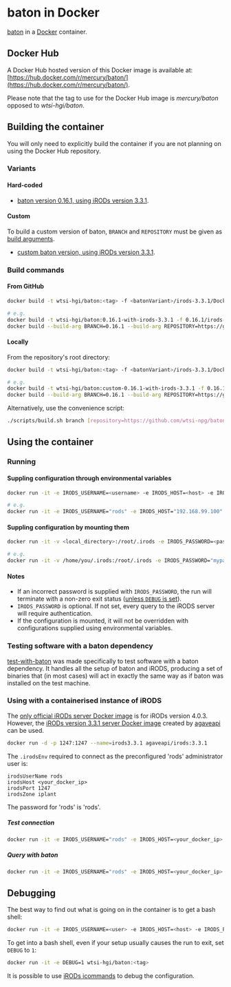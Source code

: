 # baton in Docker
[baton](https://github.com/wtsi-npg/baton) in a [Docker](https://www.docker.com/) container.


## Docker Hub
A Docker Hub hosted version of this Docker image is available at: [https://hub.docker.com/r/mercury/baton/](https://hub.docker.com/r/mercury/baton/).

Please note that the tag to use for the Docker Hub image is *mercury/baton* opposed to *wtsi-hgi/baton*.


## Building the container
You will only need to explicitly build the container if you are not planning on using the Docker Hub repository.

### Variants
#### Hard-coded
- [baton version 0.16.1, using iRODs version 3.3.1](https://github.com/wtsi-hgi/docker-baton/tree/master/0.16.1/irods-3.3.1).

#### Custom
To build a custom version of baton, ``BRANCH`` and ``REPOSITORY`` must be given as [build arguments](https://docs.docker.com/engine/reference/commandline/build/#set-build-time-variables-build-arg).
- [custom baton version, using iRODs version 3.3.1](https://github.com/wtsi-hgi/docker-baton/tree/master/custom/irods-3.3.1).

### Build commands
#### From GitHub
```bash
docker build -t wtsi-hgi/baton:<tag> -f <batonVariant>/irods-3.3.1/Dockerfile github.com/wtsi-hgi/docker-baton.git

# e.g.
docker build -t wtsi-hgi/baton:0.16.1-with-irods-3.3.1 -f 0.16.1/irods-3.3.1/Dockerfile github.com/wtsi-hgi/docker-baton.git
docker build --build-arg BRANCH=0.16.1 --build-arg REPOSITORY=https://github.com/wtsi-npg/baton.git -t wtsi-hgi/baton:custom-0.16.1-with-irods-3.3.1 -f custom/irods-3.3.1/Dockerfile github.com/wtsi-hgi/docker-baton.git
```

#### Locally
From the repository's root directory:
```bash
docker build -t wtsi-hgi/baton:<tag> -f <batonVariant>/irods-3.3.1/Dockerfile .

# e.g.
docker build -t wtsi-hgi/baton:custom-0.16.1-with-irods-3.3.1 -f 0.16.1/irods-3.3.1/Dockerfile .
docker build --build-arg BRANCH=0.16.1 --build-arg REPOSITORY=https://github.com/wtsi-npg/baton.git -t wtsi-hgi/baton:custom-0.16.1-with-irods-3.3.1 -f custom/irods-3.3.1/Dockerfile .
```

Alternatively, use the convenience script:
```bash
./scripts/build.sh branch [repository=https://github.com/wtsi-npg/baton]
```


## Using the container
### Running
#### Suppling configuration through environmental variables
```bash
docker run -it -e IRODS_USERNAME=<username> -e IRODS_HOST=<host> -e IRODS_PORT=<port> -e IRODS_ZONE=<zone> -e IRODS_PASSWORD=<password> wtsi-hgi/baton:<tag> <baton_command>

# e.g.
docker run -it -e IRODS_USERNAME="rods" -e IRODS_HOST="192.168.99.100" -e IRODS_PORT=1247 -e IRODS_ZONE="iplant" -e IRODS_PASSWORD="rods" wtsi-hgi/baton:0.16.1-with-irods-3.3.1 baton
```

#### Suppling configuration by mounting them
```bash
docker run -it -v <local_directory>:/root/.irods -e IRODS_PASSWORD=<password> wtsi-hgi/baton:<tag> <baton_command>

# e.g.
docker run -it -v /home/you/.irods:/root/.irods -e IRODS_PASSWORD="mypassword" wtsi-hgi/baton:0.16.1-with-irods-3.3.1 baton
```

#### Notes
- If an incorrect password is supplied with `IRODS_PASSWORD`, the run will terminate with a non-zero exit status ([unless `DEBUG` is set](#debugging)).
- `IRODS_PASSWORD` is optional. If not set, every query to the iRODS server will require authentication.
- If the configuration is mounted, it will not be overridden with configurations supplied using environmental variables.


### Testing software with a baton dependency
[test-with-baton](https://github.com/wtsi-hgi/test-with-baton) was made specifically to test software with a baton dependency. It handles all the setup of
baton and iRODS, producing a set of binaries that (in most cases) will act in exactly the same way as if baton was installed on the test machine.


### Using with a containerised instance of iRODS
The [only official iRODs server Docker image](https://hub.docker.com/r/irods/icat/) is for iRODs version 4.0.3. However, the [iRODs version 3.3.1 server Docker image](https://hub.docker.com/r/agaveapi/irods/) created by [agaveapi](https://hub.docker.com/u/agaveapi/) can be used.
```bash
docker run -d -p 1247:1247 --name=irods3.3.1 agaveapi/irods:3.3.1
```
The `.irodsEnv` required to connect as the preconfigured 'rods' administrator user is:
```
irodsUserName rods
irodsHost <your_docker_ip>
irodsPort 1247
irodsZone iplant
```
The password for 'rods' is 'rods'.

##### Test connection
```bash
docker run -it -e IRODS_USERNAME="rods" -e IRODS_HOST=<your_docker_ip> -e IRODS_PORT=1247 -e IRODS_ZONE="iplant" -e IRODS_PASSWORD="rods" wtsi-hgi/baton:<tag> ils
```

##### Query with baton
```bash
docker run -it -e IRODS_USERNAME="rods" -e IRODS_HOST=<your_docker_ip> -e IRODS_PORT=1247 -e IRODS_ZONE="iplant" -e IRODS_PASSWORD="rods" wtsi-hgi/baton:<tag> <baton_query>
```

## Debugging
The best way to find out what is going on in the container is to get a bash shell:
```bash
docker run -it -e IRODS_USERNAME=<user> -e IRODS_HOST=<host> -e IRODS_PORT=1247 -e IRODS_ZONE=<zone> wtsi-hgi/baton:<tag> bash
```
To get into a bash shell, even if your setup usually causes the run to exit, set `DEBUG` to `1`:
```bash
docker run -it -e DEBUG=1 wtsi-hgi/baton:<tag>
```

It is possible to use [iRODs icommands](https://docs.irods.org/master/icommands/user/) to debug the configuration.
